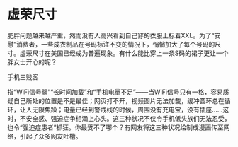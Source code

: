 # 虚荣尺寸

肥胖问题越来越严重，然而没有人高兴看到自己穿的衣服上标着XXL。为了“安慰”消费者，一些成衣制品在号码标注不变的情况下，悄悄加大了每个号码的尺寸。虚荣尺寸在美国已经成为普遍现象。有什么能比穿上一条S码的裙子更让一个胖女士开心的呢？ 

手机三贱客 

指“WiFi信号弱”“长时间加载”和“手机电量不足”——当WiFi信号只有一格，容易质疑自己所处的位置是不是最佳；网页打不开，视频图片无法加载，缓冲圆环总在循环，让人无限焦躁；电量已经到警戒线的时候，周围没有充电宝，没有插座……这时，不安全感、强迫症争相涌上心头。这三种状况不仅令手机低头族们无法忍受，也令“强迫症患者”抓狂。你最受不了哪个？有网友将这三种状况绘制成漫画传至网络，引起了众多网友吐槽。